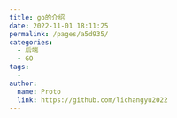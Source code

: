 ```yaml
---
title: go的介绍
date: 2022-11-01 18:11:25
permalink: /pages/a5d935/
categories:
  - 后端
  - GO
tags:
  - 
author: 
  name: Proto
  link: https://github.com/lichangyu2022
---
```

